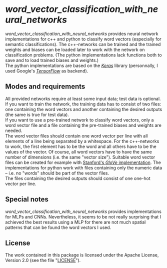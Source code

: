 # *word_vector_classification_with_neural_networks*
*word_vector_classification_with_neural_networks* provides neural network implementations for c++ and python to classify word vectors (especially for semantic classifications). The c++-networks can be trained and the trained weights and biases can be loaded later to work with the network on classification problems. (The python implementations lack functions both to save and to load trained biases and weights.)  
The python implementations are based on the *[Keras](https://keras.io/)* library (personnally, I used Google's *[TensorFlow](https://www.tensorflow.org/)* as backend).

## Modes and requirements
All provided networks require at least some input data; test data is optional. If you want to train the network, the training data has to consist of two files: one containing the word vectors and another containing the desired outputs (the same is true for test data).  
If you want to use a pre-trained network to classify word vectors, only a word vector file and a file containing the pre-trained biases and weights are needed.  
The word vector files should contain one word vector per line with all elements of a line being separated by a whitespace. For the c++-networks to work, the first element has to be the word and all others have to be the values of the vector. Of course, all word vectors have to have the same number of dimensions (i.e. the same "vector size"). Suitable word vector files can be created for example with [Stanford's *GloVe* implementation](https://nlp.stanford.edu/projects/glove/). The implementations for python work with files containing only the numeric data – i.e. no "words" should be part of the vector files.  
The files containing the desired outputs should consist of one one-hot vector per line.

## Special notes
*word_vector_classification_with_neural_networks* provides implementations for MLPs and CNNs. Nevertheless, it seems to be not really surprising that I achieved the best results using a MLP for there are not much spatial patterns that can be found the word vectors I used.

## License
The work contained in this package is licensed under the Apache License, Version 2.0 (see the file "[LICENSE](LICENSE)").

